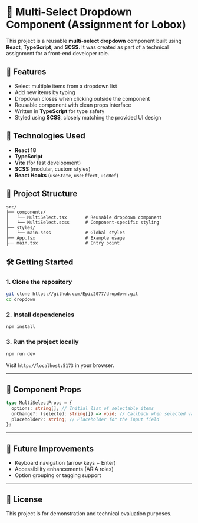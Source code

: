 # 🧠 Multi-Select Dropdown Component (Assignment for Lobox)

This project is a reusable **multi-select dropdown** component built using **React**, **TypeScript**, and **SCSS**. It was created as part of a technical assignment for a front-end developer role.

## 📌 Features

- Select multiple items from a dropdown list
- Add new items by typing
- Dropdown closes when clicking outside the component
- Reusable component with clean props interface
- Written in **TypeScript** for type safety
- Styled using **SCSS**, closely matching the provided UI design

## 🚀 Technologies Used

- **React 18**
- **TypeScript**
- **Vite** (for fast development)
- **SCSS** (modular, custom styles)
- **React Hooks** (`useState`, `useEffect`, `useRef`)

## 📁 Project Structure

```
src/
├── components/
│   └── MultiSelect.tsx       # Reusable dropdown component
│   └── MultiSelect.scss      # Component-specific styling
├── styles/
│   └── main.scss             # Global styles
├── App.tsx                   # Example usage
├── main.tsx                  # Entry point
```

## 🛠️ Getting Started

### 1. Clone the repository

```bash
git clone https://github.com/Epic2077/dropdown.git
cd dropdown
```

### 2. Install dependencies

```bash
npm install
```

### 3. Run the project locally

```bash
npm run dev
```

Visit `http://localhost:5173` in your browser.

---

## 🧩 Component Props

```ts
type MultiSelectProps = {
  options: string[]; // Initial list of selectable items
  onChange?: (selected: string[]) => void; // Callback when selected values change
  placeholder?: string; // Placeholder for the input field
};
```

---

## 🎯 Future Improvements

- Keyboard navigation (arrow keys + Enter)
- Accessibility enhancements (ARIA roles)
- Option grouping or tagging support

---

## 📄 License

This project is for demonstration and technical evaluation purposes.
